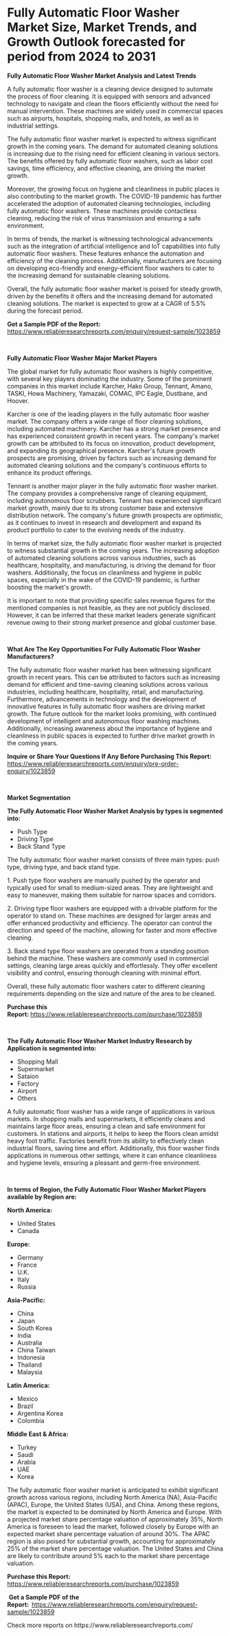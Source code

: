 <p><h1>Fully Automatic Floor Washer Market Size, Market Trends, and Growth Outlook forecasted for period from 2024 to 2031</h1></p><p><strong>Fully Automatic Floor Washer Market Analysis and Latest Trends</strong></p>
<p><p>A fully automatic floor washer is a cleaning device designed to automate the process of floor cleaning. It is equipped with sensors and advanced technology to navigate and clean the floors efficiently without the need for manual intervention. These machines are widely used in commercial spaces such as airports, hospitals, shopping malls, and hotels, as well as in industrial settings.</p><p>The fully automatic floor washer market is expected to witness significant growth in the coming years. The demand for automated cleaning solutions is increasing due to the rising need for efficient cleaning in various sectors. The benefits offered by fully automatic floor washers, such as labor cost savings, time efficiency, and effective cleaning, are driving the market growth.</p><p>Moreover, the growing focus on hygiene and cleanliness in public places is also contributing to the market growth. The COVID-19 pandemic has further accelerated the adoption of automated cleaning technologies, including fully automatic floor washers. These machines provide contactless cleaning, reducing the risk of virus transmission and ensuring a safe environment.</p><p>In terms of trends, the market is witnessing technological advancements such as the integration of artificial intelligence and IoT capabilities into fully automatic floor washers. These features enhance the automation and efficiency of the cleaning process. Additionally, manufacturers are focusing on developing eco-friendly and energy-efficient floor washers to cater to the increasing demand for sustainable cleaning solutions.</p><p>Overall, the fully automatic floor washer market is poised for steady growth, driven by the benefits it offers and the increasing demand for automated cleaning solutions. The market is expected to grow at a CAGR of 5.5% during the forecast period.</p></p>
<p><strong>Get a Sample PDF of the Report:&nbsp;</strong> <a href="https://www.reliableresearchreports.com/enquiry/request-sample/1023859">https://www.reliableresearchreports.com/enquiry/request-sample/1023859</a></p>
<p>&nbsp;</p>
<p><strong>Fully Automatic Floor Washer Major Market Players</strong></p>
<p><p>The global market for fully automatic floor washers is highly competitive, with several key players dominating the industry. Some of the prominent companies in this market include Karcher, Hako Group, Tennant, Amano, TASKI, Howa Machinery, Yamazaki, COMAC, IPC Eagle, Dustbane, and Hoover.</p><p>Karcher is one of the leading players in the fully automatic floor washer market. The company offers a wide range of floor cleaning solutions, including automated machinery. Karcher has a strong market presence and has experienced consistent growth in recent years. The company's market growth can be attributed to its focus on innovation, product development, and expanding its geographical presence. Karcher's future growth prospects are promising, driven by factors such as increasing demand for automated cleaning solutions and the company's continuous efforts to enhance its product offerings.</p><p>Tennant is another major player in the fully automatic floor washer market. The company provides a comprehensive range of cleaning equipment, including autonomous floor scrubbers. Tennant has experienced significant market growth, mainly due to its strong customer base and extensive distribution network. The company's future growth prospects are optimistic, as it continues to invest in research and development and expand its product portfolio to cater to the evolving needs of the industry.</p><p>In terms of market size, the fully automatic floor washer market is projected to witness substantial growth in the coming years. The increasing adoption of automated cleaning solutions across various industries, such as healthcare, hospitality, and manufacturing, is driving the demand for floor washers. Additionally, the focus on cleanliness and hygiene in public spaces, especially in the wake of the COVID-19 pandemic, is further boosting the market's growth.</p><p>It is important to note that providing specific sales revenue figures for the mentioned companies is not feasible, as they are not publicly disclosed. However, it can be inferred that these market leaders generate significant revenue owing to their strong market presence and global customer base.</p></p>
<p>&nbsp;</p>
<p><strong>What Are The Key Opportunities For Fully Automatic Floor Washer Manufacturers?</strong></p>
<p><p>The fully automatic floor washer market has been witnessing significant growth in recent years. This can be attributed to factors such as increasing demand for efficient and time-saving cleaning solutions across various industries, including healthcare, hospitality, retail, and manufacturing. Furthermore, advancements in technology and the development of innovative features in fully automatic floor washers are driving market growth. The future outlook for the market looks promising, with continued development of intelligent and autonomous floor washing machines. Additionally, increasing awareness about the importance of hygiene and cleanliness in public spaces is expected to further drive market growth in the coming years.</p></p>
<p><strong>Inquire or Share Your Questions If Any Before Purchasing This Report:</strong> <a href="https://www.reliableresearchreports.com/enquiry/pre-order-enquiry/1023859">https://www.reliableresearchreports.com/enquiry/pre-order-enquiry/1023859</a></p>
<p>&nbsp;</p>
<p><strong>Market Segmentation</strong></p>
<p><strong>The Fully Automatic Floor Washer Market Analysis by types is segmented into:</strong></p>
<p><ul><li>Push Type</li><li>Driving Type</li><li>Back Stand Type</li></ul></p>
<p><p>The fully automatic floor washer market consists of three main types: push type, driving type, and back stand type. </p><p>1. Push type floor washers are manually pushed by the operator and typically used for small to medium-sized areas. They are lightweight and easy to maneuver, making them suitable for narrow spaces and corridors.</p><p>2. Driving type floor washers are equipped with a drivable platform for the operator to stand on. These machines are designed for larger areas and offer enhanced productivity and efficiency. The operator can control the direction and speed of the machine, allowing for faster and more effective cleaning.</p><p>3. Back stand type floor washers are operated from a standing position behind the machine. These washers are commonly used in commercial settings, cleaning large areas quickly and effortlessly. They offer excellent visibility and control, ensuring thorough cleaning with minimal effort.</p><p>Overall, these fully automatic floor washers cater to different cleaning requirements depending on the size and nature of the area to be cleaned.</p></p>
<p><strong>Purchase this Report:&nbsp;</strong><a href="https://www.reliableresearchreports.com/purchase/1023859">https://www.reliableresearchreports.com/purchase/1023859</a></p>
<p>&nbsp;</p>
<p><strong>The Fully Automatic Floor Washer Market Industry Research by Application is segmented into:</strong></p>
<p><ul><li>Shopping Mall</li><li>Supermarket</li><li>Sataion</li><li>Factory</li><li>Airport</li><li>Others</li></ul></p>
<p><p>A fully automatic floor washer has a wide range of applications in various markets. In shopping malls and supermarkets, it efficiently cleans and maintains large floor areas, ensuring a clean and safe environment for customers. In stations and airports, it helps to keep the floors clean amidst heavy foot traffic. Factories benefit from its ability to effectively clean industrial floors, saving time and effort. Additionally, this floor washer finds applications in numerous other settings, where it can enhance cleanliness and hygiene levels, ensuring a pleasant and germ-free environment.</p></p>
<p>&nbsp;</p>
<p><strong>In terms of Region, the Fully Automatic Floor Washer Market Players available by Region are:</strong></p>
<p>
    <p> <strong> North America: </strong>
        <ul>
            <li>United States</li>
            <li>Canada</li>
        </ul>
        </p> 
    <p> <strong> Europe: </strong>
        <ul>
            <li>Germany</li>
            <li>France</li>
            <li>U.K.</li>
            <li>Italy</li>
            <li>Russia</li>
        </ul>
        </p> 
    <p> <strong> Asia-Pacific: </strong>
        <ul>
            <li>China</li>
            <li>Japan</li>
            <li>South Korea</li>
            <li>India</li>
            <li>Australia</li>
            <li>China Taiwan</li>
            <li>Indonesia</li>
            <li>Thailand</li>
            <li>Malaysia</li>
        </ul>
        </p> 
    <p> <strong> Latin America: </strong>
        <ul>
            <li>Mexico</li>
            <li>Brazil</li>
            <li>Argentina Korea</li>
            <li>Colombia</li>
        </ul>
        </p> 
    <p> <strong> Middle East & Africa: </strong>
        <ul>
            <li>Turkey</li>
            <li>Saudi</li>
            <li>Arabia</li>
            <li>UAE</li>
            <li>Korea</li>
        </ul>
    </p>
    </p>
<p><p>The fully automatic floor washer market is anticipated to exhibit significant growth across various regions, including North America (NA), Asia-Pacific (APAC), Europe, the United States (USA), and China. Among these regions, the market is expected to be dominated by North America and Europe. With a projected market share percentage valuation of approximately 35%, North America is foreseen to lead the market, followed closely by Europe with an expected market share percentage valuation of around 30%. The APAC region is also poised for substantial growth, accounting for approximately 25% of the market share percentage valuation. The United States and China are likely to contribute around 5% each to the market share percentage valuation.</p></p>
<p><strong>Purchase this Report: </strong><a href="https://www.reliableresearchreports.com/purchase/1023859">https://www.reliableresearchreports.com/purchase/1023859</a></p>
<p>&nbsp;<strong>Get a Sample PDF of the Report:&nbsp;&nbsp;</strong><a href="https://www.reliableresearchreports.com/enquiry/request-sample/1023859">https://www.reliableresearchreports.com/enquiry/request-sample/1023859</a></p>
<p><strong></strong></p>
<p>Check more reports on https://www.reliableresearchreports.com/</p>